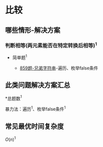 # 比较

## 哪些情形-解决方案

### 判断相等(两元素能否在特定转换后相等)$^1$

+ 简单题$^1$

  + [859题-兄弟字符串]-遍历、枚举false条件

## 此类问题解决方案汇总

\*总题数$^1$

暴力法：遍历$^1$、枚举false条件$^1$

## 常见最优时间复杂度

$O(n)^1$

<!-- 题目链接 -->
[859题-兄弟字符串]:859-BuddyStrings.md
